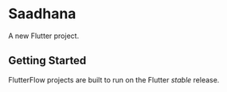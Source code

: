 # Saadhana

A new Flutter project.

## Getting Started

FlutterFlow projects are built to run on the Flutter _stable_ release.
